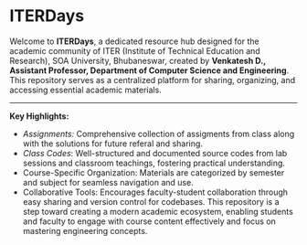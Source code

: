 # ITERDays
Welcome to **ITERDays**, a dedicated resource hub designed for the academic community of ITER (Institute of Technical Education and Research), SOA University, Bhubaneswar, created by **Venkatesh D., Assistant Professor, Department of Computer Science and Engineering**.
This repository serves as a centralized platform for sharing, organizing, and accessing essential academic materials.  
***
  **Key Highlights:**  
* _Assignments:_ Comprehensive collection of assigments from class along with the solutions for future referal and sharing.
* _Class Codes_: Well-structured and documented source codes from lab sessions and classroom teachings, fostering practical understanding.
* Course-Specific Organization: Materials are categorized by semester and subject for seamless navigation and use.
* Collaborative Tools: Encourages faculty-student collaboration through easy sharing and version control for codebases.
This repository is a step toward creating a modern academic ecosystem, enabling students and faculty to engage with course content effectively and focus on mastering engineering concepts.
